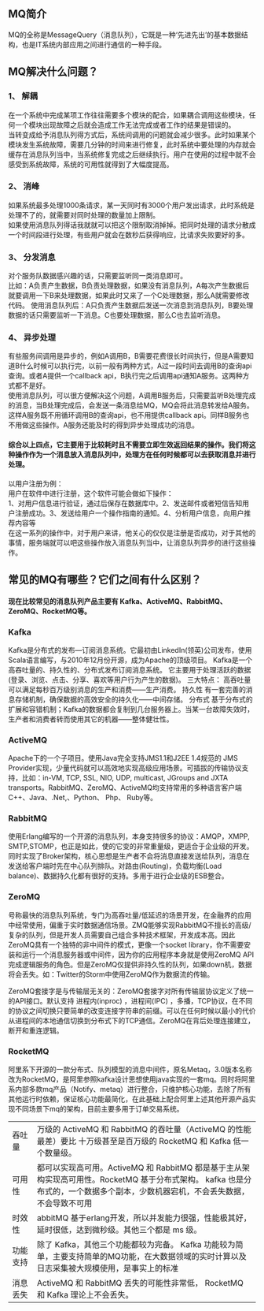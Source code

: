 ## MQ简介
MQ的全称是MessageQuery（消息队列），它既是一种‘先进先出’的基本数据结构，也是IT系统内部应用之间进行通信的一种手段。
## MQ解决什么问题？
### 1、	解耦
在一个系统中完成某项工作往往需要多个模块的配合，如果耦合调用这些模块，任何一个模块出现故障之后就会造成工作无法完成或者工作的结果是错误的。<br/>
当转变成给予消息队列得方式后，系统间调用的问题就会减少很多。此时如果某个模块发生系统故障，需要几分钟的时间来进行修复，此时系统中要处理的内存就会缓存在消息队列当中，当系统修复完成之后继续执行。用户在使用的过程中就不会感受到系统故障，系统的可用性就得到了大幅度提高。
### 2、	消峰
如果系统最多处理1000条请求，某一天同时有3000个用户发出请求，此时系统是处理不了的，就需要对同时处理的数量加上限制。<br/>
如果使用消息队列得话我就就可以把这个限制取消掉掉。把同时处理的请求分散成一个时间段进行处理，有些用户就会在数秒后获得响应，比请求失败要好的多。
### 3、	分发消息
对个服务队数据感兴趣的话，只需要监听同一类消息即可。<br/>
比如：A负责产生数据，B负责处理数据，如果没有消息队列，A每次产生数据后就要调用一下B来处理数据，如果此时又来了一个C处理数据，那么A就需要修改代码。
使用消息队列后：A只负责产生数据后发送一次消息到消息队列，B要处理数据的话只需要监听一下消息。C也要处理数据，那么C也去监听消息。
### 4、	异步处理
有些服务间调用是异步的，例如A调用B，B需要花费很长时间执行，但是A需要知道B什么时候可以执行完，以前一般有两种方式，A过一段时间去调用B的查询api查询。或者A提供一个callback api，B执行完之后调用api通知A服务。这两种方式都不是好。<br/>
使用消息队列，可以很方便解决这个问题，A调用B服务后，只需要监听B处理完成的消息，当B处理完成后，会发送一条消息给MQ，MQ会将此消息转发给A服务。
这样A服务既不用循环调用B的查询api，也不用提供callback api。同样B服务也不用做这些操作。A服务还能及时的得到异步处理成功的消息。

#### 综合以上四点，它主要用于比较耗时且不需要立即生效返回结果的操作。我们将这种操作作为一个消息放入消息队列中，处理方在任何时候都可以去获取消息并进行处理。<br/>
以用户注册为例：<br/>
用户在软件中进行注册，这个软件可能会做如下操作：<br/>
1、对用户信息进行验证，通过后保存在数据库中。2、发送邮件或者短信告知用户注册成功。3、发送给用户一个操作指南的通知。4、分析用户信息，向用户推荐内容等<br/>
在这一系列的操作中，对于用户来讲，他关心的仅仅是注册是否成功，对于其他的事情，服务端就可以吧这些操作放入消息队列当中，让消息队列异步的进行这些操作。
## 常见的MQ有哪些？它们之间有什么区别？
#### 现在比较常见的消息队列产品主要有  Kafka、ActiveMQ、RabbitMQ、ZeroMQ、RocketMQ等。
### Kafka
 Kafka是分布式的发布—订阅消息系统。它最初由LinkedIn(领英)公司发布，使用Scala语言编写，与2010年12月份开源，成为Apache的顶级项目。
   Kafka是一个高吞吐量的、持久性的、分布式发布订阅消息系统。
   它主要用于处理活跃的数据(登录、浏览、点击、分享、喜欢等用户行为产生的数据)。
三大特点：
高吞吐量
   可以满足每秒百万级别消息的生产和消费——生产消费。
持久性
   有一套完善的消息存储机制，确保数据的高效安全的持久化——中间存储。
分布式
   基于分布式的扩展和容错机制；Kafka的数据都会复制到几台服务器上。当某一台故障失效时，生产者和消费者转而使用其它的机器——整体健壮性。
### ActiveMQ
Apache下的一个子项目。使用Java完全支持JMS1.1和J2EE 1.4规范的 JMS Provider实现，少量代码就可以高效地实现高级应用场景。可插拔的传输协议支持，比如：in-VM, TCP, SSL, NIO, UDP, multicast, JGroups and JXTA transports。RabbitMQ、ZeroMQ、ActiveMQ均支持常用的多种语言客户端 C++、Java、.Net,、Python、 Php、 Ruby等。
### RabbitMQ
使用Erlang编写的一个开源的消息队列，本身支持很多的协议：AMQP，XMPP, SMTP,STOMP，也正是如此，使的它变的非常重量级，更适合于企业级的开发。同时实现了Broker架构，核心思想是生产者不会将消息直接发送给队列，消息在发送给客户端时先在中心队列排队。对路由(Routing)，负载均衡(Load balance)、数据持久化都有很好的支持。多用于进行企业级的ESB整合。
### ZeroMQ
号称最快的消息队列系统，专门为高吞吐量/低延迟的场景开发，在金融界的应用中经常使用，偏重于实时数据通信场景。ZMQ能够实现RabbitMQ不擅长的高级/复杂的队列，但是开发人员需要自己组合多种技术框架，开发成本高。因此ZeroMQ具有一个独特的非中间件的模式，更像一个socket library，你不需要安装和运行一个消息服务器或中间件，因为你的应用程序本身就是使用ZeroMQ API完成逻辑服务的角色。但是ZeroMQ仅提供非持久性的队列，如果down机，数据将会丢失。如：Twitter的Storm中使用ZeroMQ作为数据流的传输。

ZeroMQ套接字是与传输层无关的：ZeroMQ套接字对所有传输层协议定义了统一的API接口。默认支持 进程内(inproc) ，进程间(IPC) ，多播，TCP协议，在不同的协议之间切换只要简单的改变连接字符串的前缀。可以在任何时候以最小的代价从进程间的本地通信切换到分布式下的TCP通信。ZeroMQ在背后处理连接建立，断开和重连逻辑。
### RocketMQ
阿里系下开源的一款分布式、队列模型的消息中间件，原名Metaq，3.0版本名称改为RocketMQ，是阿里参照kafka设计思想使用java实现的一套mq。同时将阿里系内部多款mq产品（Notify、metaq）进行整合，只维护核心功能，去除了所有其他运行时依赖，保证核心功能最简化，在此基础上配合阿里上述其他开源产品实现不同场景下mq的架构，目前主要多用于订单交易系统。
<table >
 <tr style="width:100%;">
 <td style="width:10%;">吞吐量</td>
  <td style="width:90%;">万级的 ActiveMQ 和 RabbitMQ 的吞吐量（ActiveMQ 的性能最差）要比 十万级甚至是百万级的 RocketMQ 和 Kafka 低一个数量级。</td>
 </tr>
  <tr style="width:100%;">
 <td style="width:10%;">可用性</td>
  <td style="width:90%;">都可以实现高可用。ActiveMQ 和 RabbitMQ 都是基于主从架构实现高可用性。RocketMQ 基于分布式架构。 kafka 也是分布式的，一个数据多个副本，少数机器宕机，不会丢失数据，不会导致不可用</td>
 </tr>
  <tr style="width:100%;">
 <td style="width:10%;">时效性</td>
  <td style="width:90%;">abbitMQ 基于erlang开发，所以并发能力很强，性能极其好，延时很低，达到微秒级。其他三个都是 ms 级。</td>
 </tr>
  <tr style="width:100%;">
 <td style="width:10%;">功能支持</td>
  <td style="width:90%;">除了 Kafka，其他三个功能都较为完备。 Kafka 功能较为简单，主要支持简单的MQ功能，在大数据领域的实时计算以及日志采集被大规模使用，是事实上的标准</td>
 </tr>
  <tr style="width:100%;">
 <td style="width:10%;">消息丢失</td>
  <td style="width:90%;">ActiveMQ 和 RabbitMQ 丢失的可能性非常低， RocketMQ 和 Kafka 理论上不会丢失。</td>
 </tr>
 </table>
